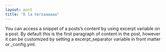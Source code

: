 ```yaml
---
layout: post
title: "E la terzaaaaaa"
---
```


You can access a snippet of a posts’s content by using excerpt variable on a post. By default this is the first paragraph of content in the post, however it can be customized by setting a excerpt_separator variable in front matter or \_config.yml.
